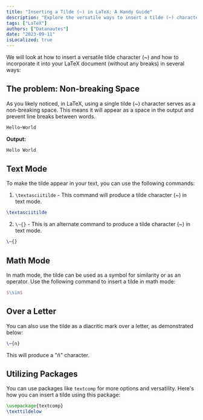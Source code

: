 ```yaml
---
title: "Inserting a Tilde (~) in LaTeX: A Handy Guide"
description: "Explore the versatile ways to insert a tilde (~) character in your LaTeX documents. Whether for mathematical notation, accentuation, or text formatting, this guide provides step-by-step instructions to use tildes effectively in LaTeX."
tags: ["LaTeX"]
authors: ["Datanautes"]
date: "2023-09-11"
isLocalized: true
---
```



We will look at how to insert a versatile tilde character (~) and how to incorporate it into your LaTeX document (without any breaks) in several ways: 

## The problem: Non-breaking Space

As you likely noticed, in LaTeX, using a single tilde (~) character serves as a non-breaking space. This means it will appear as a space in the output and prevent line breaks between words.

```latex
Hello~World
```

**Output:** 

```sh
Hello World
```

## Text Mode

To make the tilde appear in your text, you can use the following commands:

1. `\textasciitilde` - This command will produce a tilde character (~) in text mode.

```latex
\textasciitilde
```

2. `\~{}` - This is an alternate command to produce a tilde character (~) in text mode.

```latex
\~{}
```

## Math Mode

In math mode, the tilde can be used as a symbol for similarity or as an operator. Use the following command to insert a tilde in math mode:

```latex
$\sim$
```

## Over a Letter

You can also use the tilde as a diacritic mark over a letter, as demonstrated below:

```latex
\~{n}
```

This will produce a "ñ" character.

## Utilizing Packages

You can use packages like `textcomp` for more options and versatility. Here's how you can insert a tilde using this package:

```latex
\usepackage{textcomp} 
\texttildelow
```

